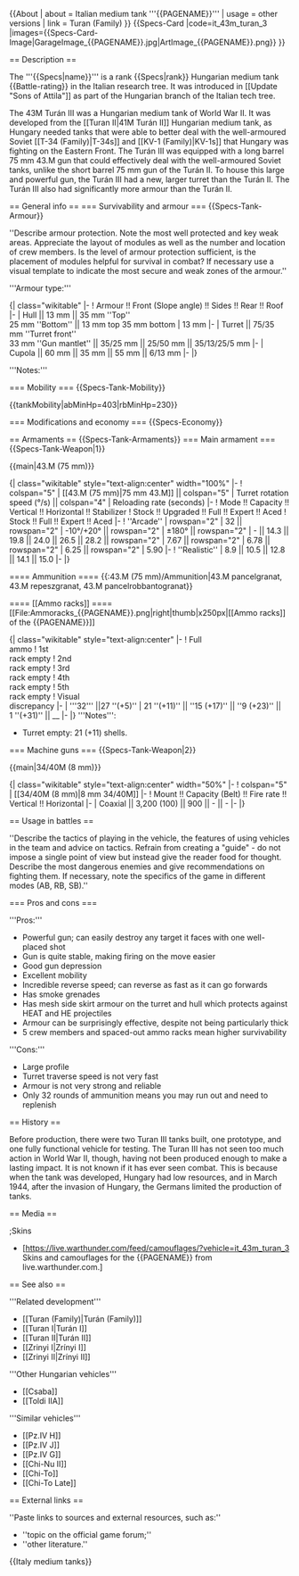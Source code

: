 {{About
| about = Italian medium tank '''{{PAGENAME}}'''
| usage = other versions
| link = Turan (Family)
}}
{{Specs-Card
|code=it_43m_turan_3
|images={{Specs-Card-Image|GarageImage_{{PAGENAME}}.jpg|ArtImage_{{PAGENAME}}.png}}
}}

== Description ==
<!-- ''In the description, the first part should be about the history of the creation and combat usage of the vehicle, as well as its key features. In the second part, tell the reader about the ground vehicle in the game. Insert a screenshot of the vehicle, so that if the novice player does not remember the vehicle by name, he will immediately understand what kind of vehicle the article is talking about.'' -->
The '''{{Specs|name}}''' is a rank {{Specs|rank}} Hungarian medium tank {{Battle-rating}} in the Italian research tree. It was introduced in [[Update "Sons of Attila"]] as part of the Hungarian branch of the Italian tech tree.

The 43M Turán III was a Hungarian medium tank of World War II. It was developed from the [[Turan II|41M Turán II]] Hungarian medium tank, as Hungary needed tanks that were able to better deal with the well-armoured Soviet [[T-34 (Family)|T-34s]] and [[KV-1 (Family)|KV-1s]] that Hungary was fighting on the Eastern Front. The Turán III was equipped with a long barrel 75 mm 43.M gun that could effectively deal with the well-armoured Soviet tanks, unlike the short barrel 75 mm gun of the Turán II. To house this large and powerful gun, the Turán III had a new, larger turret than the Turán II. The Turán III also had significantly more armour than the Turán II.

== General info ==
=== Survivability and armour ===
{{Specs-Tank-Armour}}
<!-- ''Describe armour protection. Note the most well protected and key weak areas. Appreciate the layout of modules as well as the number and location of crew members. Is the level of armour protection sufficient, is the placement of modules helpful for survival in combat? If necessary use a visual template to indicate the most secure and weak zones of the armour.'' -->
''Describe armour protection. Note the most well protected and key weak areas. Appreciate the layout of modules as well as the number and location of crew members. Is the level of armour protection sufficient, is the placement of modules helpful for survival in combat? If necessary use a visual template to indicate the most secure and weak zones of the armour.''

'''Armour type:''' <!-- The types of armour present on the vehicle and their general locations -->
<!-- Example: * Rolled homogeneous armour (Front, Side, Rear, Hull roof)
* Cast homogeneous armour (Turret, Transmission area) -->

{| class="wikitable"
|-
! Armour !! Front (Slope angle) !! Sides !! Rear !! Roof
|-
| Hull || 13 mm || 35 mm ''Top'' <br> 25 mm ''Bottom'' || 13 mm top 
35 mm bottom 
| 13 mm
|-
| Turret || 75/35 mm ''Turret front'' <br> 33 mm ''Gun mantlet'' || 35/25 mm || 25/50 mm || 35/13/25/5 mm
|-
| Cupola || 60 mm || 35 mm || 55 mm || 6/13 mm
|-
|}

'''Notes:''' <!-- Any additional notes which the user needs to be aware of -->
<!-- Example: * Suspension wheels are 20 mm thick, tracks are 30 mm thick, and torsion bars are 60 mm thick. -->

=== Mobility ===
{{Specs-Tank-Mobility}}
<!-- ''Write about the mobility of the ground vehicle. Estimate the specific power and manoeuvrability, as well as the maximum speed forwards and backwards.'' -->

{{tankMobility|abMinHp=403|rbMinHp=230}}

=== Modifications and economy ===
{{Specs-Economy}}

== Armaments ==
{{Specs-Tank-Armaments}}
=== Main armament ===
{{Specs-Tank-Weapon|1}}
<!-- ''Give the reader information about the characteristics of the main gun. Assess its effectiveness in a battle based on the reloading speed, ballistics and the power of shells. Do not forget about the flexibility of the fire, that is how quickly the cannon can be aimed at the target, open fire on it and aim at another enemy. Add a link to the main article on the gun: <code><nowiki>{{main|Name of the weapon}}</nowiki></code>. Describe in general terms the ammunition available for the main gun. Give advice on how to use them and how to fill the ammunition storage.'' -->
{{main|43.M (75 mm)}}

{| class="wikitable" style="text-align:center" width="100%"
|-
! colspan="5" | [[43.M (75 mm)|75 mm 43.M]] || colspan="5" | Turret rotation speed (°/s) || colspan="4" | Reloading rate (seconds)
|-
! Mode !! Capacity !! Vertical !! Horizontal !! Stabilizer
! Stock !! Upgraded !! Full !! Expert !! Aced
! Stock !! Full !! Expert !! Aced
|-
! ''Arcade''
| rowspan="2" | 32 || rowspan="2" | -10°/+20° || rowspan="2" | ±180° || rowspan="2" | - || 14.3 || 19.8 || 24.0 || 26.5 || 28.2 || rowspan="2" | 7.67 || rowspan="2" | 6.78 || rowspan="2" | 6.25 || rowspan="2" | 5.90
|-
! ''Realistic''
| 8.9 || 10.5 || 12.8 || 14.1 || 15.0
|-
|}

==== Ammunition ====
{{:43.M (75 mm)/Ammunition|43.M pancelgranat, 43.M repeszgranat, 43.M pancelrobbantogranat}}

==== [[Ammo racks]] ====
[[File:Ammoracks_{{PAGENAME}}.png|right|thumb|x250px|[[Ammo racks]] of the {{PAGENAME}}]]
<!-- '''Last updated:''' -->
{| class="wikitable" style="text-align:center"
|-
! Full<br>ammo
! 1st<br>rack empty
! 2nd<br>rack empty
! 3rd<br>rack empty
! 4th<br>rack empty
! 5th<br>rack empty
! Visual<br>discrepancy
|-
| '''32''' ||27&nbsp;''(+5)''
| 21&nbsp;''(+11)'' || ''15 (+17)'' || ''9 (+23)'' || 1&nbsp;''(+31)'' || __
|-
|}
'''Notes''':

* Turret empty: 21 (+11) shells.

=== Machine guns ===
{{Specs-Tank-Weapon|2}}
<!-- ''Offensive and anti-aircraft machine guns not only allow you to fight some aircraft but also are effective against lightly armoured vehicles. Evaluate machine guns and give recommendations on its use.'' -->
{{main|34/40M (8 mm)}}

{| class="wikitable" style="text-align:center" width="50%"
|-
! colspan="5" | [[34/40M (8 mm)|8 mm 34/40M]]
|-
! Mount !! Capacity (Belt) !! Fire rate !! Vertical !! Horizontal
|-
| Coaxial || 3,200 (100) || 900 || - || -
|-
|}

== Usage in battles ==
<!-- ''Describe the tactics of playing in the vehicle, the features of using vehicles in the team and advice on tactics. Refrain from creating a "guide" - do not impose a single point of view but instead give the reader food for thought. Describe the most dangerous enemies and give recommendations on fighting them. If necessary, note the specifics of the game in different modes (AB, RB, SB).'' -->
''Describe the tactics of playing in the vehicle, the features of using vehicles in the team and advice on tactics. Refrain from creating a "guide" - do not impose a single point of view but instead give the reader food for thought. Describe the most dangerous enemies and give recommendations on fighting them. If necessary, note the specifics of the game in different modes (AB, RB, SB).''

=== Pros and cons ===
<!-- ''Summarise and briefly evaluate the vehicle in terms of its characteristics and combat effectiveness. Mark its pros and cons in a bulleted list. Try not to use more than 6 points for each of the characteristics. Avoid using categorical definitions such as "bad", "good" and the like - use substitutions with softer forms such as "inadequate" and "effective".'' -->

'''Pros:'''

* Powerful gun; can easily destroy any target it faces with one well-placed shot
* Gun is quite stable, making firing on the move easier
* Good gun depression
* Excellent mobility
* Incredible reverse speed; can reverse as fast as it can go forwards
* Has smoke grenades
* Has mesh side skirt armour on the turret and hull which protects against HEAT and HE projectiles
* Armour can be surprisingly effective, despite not being particularly thick
* 5 crew members and spaced-out ammo racks mean higher survivability

'''Cons:'''

* Large profile
* Turret traverse speed is not very fast
* Armour is not very strong and reliable
* Only 32 rounds of ammunition means you may run out and need to replenish

== History ==
<!-- ''Describe the history of the creation and combat usage of the vehicle in more detail than in the introduction. If the historical reference turns out to be too long, take it to a separate article, taking a link to the article about the vehicle and adding a block "/History" (example: <nowiki>https://wiki.warthunder.com/(Vehicle-name)/History</nowiki>) and add a link to it here using the <code>main</code> template. Be sure to reference text and sources by using <code><nowiki><ref></ref></nowiki></code>, as well as adding them at the end of the article with <code><nowiki><references /></nowiki></code>. This section may also include the vehicle's dev blog entry (if applicable) and the in-game encyclopedia description (under <code><nowiki>=== In-game description ===</nowiki></code>, also if applicable).'' -->

Before production, there were two Turan III tanks built, one prototype, and one fully functional vehicle for testing. The Turan III has not seen too much action in World War II, though, having not been produced enough to make a lasting impact. It is not known if it has ever seen combat. This is because when the tank was developed, Hungary had low resources, and in March 1944, after the invasion of Hungary, the Germans limited the production of tanks.

== Media ==
<!-- ''Excellent additions to the article would be video guides, screenshots from the game, and photos.'' -->

;Skins

* [https://live.warthunder.com/feed/camouflages/?vehicle=it_43m_turan_3 Skins and camouflages for the {{PAGENAME}} from live.warthunder.com.]

== See also ==
<!-- ''Links to the articles on the War Thunder Wiki that you think will be useful for the reader, for example:''
* ''reference to the series of the vehicles;''
* ''links to approximate analogues of other nations and research trees.'' -->
'''Related development'''

* [[Turan (Family)|Turán (Family)]]
* [[Turan I|Turán I]]
* [[Turan II|Turán II]]
* [[Zrinyi I|Zrínyi I]]
* [[Zrinyi II|Zrínyi II]]

'''Other Hungarian vehicles'''

* [[Csaba]]
* [[Toldi IIA]]

'''Similar vehicles'''

* [[Pz.IV H]]
* [[Pz.IV J]]
* [[Pz.IV G]]
* [[Chi-Nu II]]
* [[Chi-To]]
* [[Chi-To Late]]

== External links ==
<!-- ''Paste links to sources and external resources, such as:''
* ''topic on the official game forum;''
* ''other literature.'' -->
''Paste links to sources and external resources, such as:''

* ''topic on the official game forum;''
* ''other literature.''

{{Italy medium tanks}}